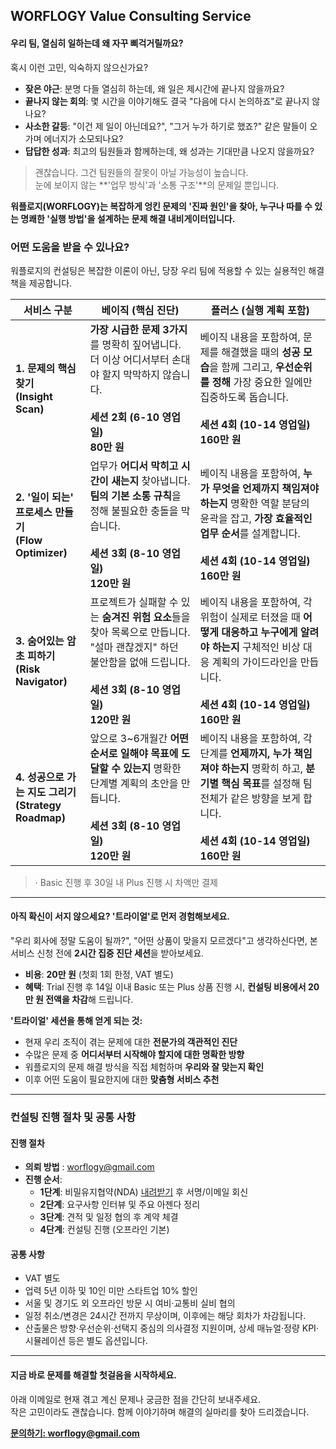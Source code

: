 ## WORFLOGY Value Consulting Service

#### 우리 팀, 열심히 일하는데 왜 자꾸 삐걱거릴까요?

혹시 이런 고민, 익숙하지 않으신가요?

- **잦은 야근**: 분명 다들 열심히 하는데, 왜 일은 제시간에 끝나지 않을까요?
- **끝나지 않는 회의**: 몇 시간을 이야기해도 결국 "다음에 다시 논의하죠"로 끝나지 않나요?
- **사소한 갈등**: "이건 제 일이 아닌데요?", "그거 누가 하기로 했죠?" 같은 말들이 오가며 에너지가 소모되나요?
- **답답한 성과**: 최고의 팀원들과 함께하는데, 왜 성과는 기대만큼 나오지 않을까요?

> 괜찮습니다. 그건 팀원들의 잘못이 아닐 가능성이 높습니다.<br>
> 눈에 보이지 않는 **'업무 방식'과 '소통 구조'**의 문제일 뿐입니다.

**워플로지(WORFLOGY)는 복잡하게 엉킨 문제의 '진짜 원인'을 찾아, 누구나 따를 수 있는 명쾌한 '실행 방법'을 설계하는 문제 해결 내비게이터입니다.**

### 어떤 도움을 받을 수 있나요?

워플로지의 컨설팅은 복잡한 이론이 아닌, 당장 우리 팀에 적용할 수 있는 실용적인 해결책을 제공합니다.

| 서비스 구분 | 베이직 (핵심 진단) | 플러스 (실행 계획 포함) |
|---|---|---|
| **1. 문제의 핵심 찾기**<br>**(Insight Scan)** | **가장 시급한 문제 3가지**를 명확히 짚어냅니다. 더 이상 어디서부터 손대야 할지 막막하지 않습니다.<br><br>**세션 2회 (6-10 영업일)**<br>**80만 원** | 베이직 내용을 포함하여, 문제를 해결했을 때의 **성공 모습**을 함께 그리고, **우선순위를 정해** 가장 중요한 일에만 집중하도록 돕습니다.<br><br>**세션 4회 (10-14 영업일)**<br>**160만 원** |
| **2. '일이 되는' 프로세스 만들기**<br>**(Flow Optimizer)** | 업무가 **어디서 막히고 시간이 새는지** 찾아냅니다. **팀의 기본 소통 규칙**을 정해 불필요한 충돌을 막습니다.<br><br>**세션 3회 (8-10 영업일)**<br>**120만 원** | 베이직 내용을 포함하여, **누가 무엇을 언제까지 책임져야 하는지** 명확한 역할 분담의 윤곽을 잡고, **가장 효율적인 업무 순서**를 설계합니다.<br><br>**세션 4회 (10-14 영업일)**<br>**160만 원** |
| **3. 숨어있는 암초 피하기**<br>**(Risk Navigator)** | 프로젝트가 실패할 수 있는 **숨겨진 위험 요소**들을 찾아 목록으로 만듭니다. "설마 괜찮겠지" 하던 불안함을 없애 드립니다.<br><br>**세션 3회 (8-10 영업일)**<br>**120만 원** | 베이직 내용을 포함하여, 각 위험이 실제로 터졌을 때 **어떻게 대응하고 누구에게 알려야 하는지** 구체적인 비상 대응 계획의 가이드라인을 만듭니다.<br><br>**세션 4회 (10-14 영업일)**<br>**160만 원** |
| **4. 성공으로 가는 지도 그리기**<br>**(Strategy Roadmap)** | 앞으로 3~6개월간 **어떤 순서로 일해야 목표에 도달할 수 있는지** 명확한 단계별 계획의 초안을 만듭니다.<br><br>**세션 3회 (8-10 영업일)**<br>**120만 원** | 베이직 내용을 포함하여, 각 단계를 **언제까지, 누가 책임져야 하는지** 명확히 하고, **분기별 핵심 목표**를 설정해 팀 전체가 같은 방향을 보게 합니다.<br><br>**세션 4회 (10-14 영업일)**<br>**160만 원** |

> · Basic 진행 후 30일 내 Plus 진행 시 차액만 결제

---

#### 아직 확신이 서지 않으세요? '트라이얼'로 먼저 경험해보세요.

"우리 회사에 정말 도움이 될까?", "어떤 상품이 맞을지 모르겠다"고 생각하신다면, 본 서비스 신청 전에 **2시간 집중 진단 세션**을 받아보세요.

- **비용**: **20만 원** (첫회 1회 한정, VAT 별도)
- **혜택**: Trial 진행 후 14일 이내 Basic 또는 Plus 상품 진행 시, **컨설팅 비용에서 20만 원 전액을 차감**해 드립니다.

**'트라이얼' 세션을 통해 얻게 되는 것:**

- 현재 우리 조직이 겪는 문제에 대한 **전문가의 객관적인 진단**
- 수많은 문제 중 **어디서부터 시작해야 할지에 대한 명확한 방향**
- 워플로지의 문제 해결 방식을 직접 체험하며 **우리와 잘 맞는지 확인**
- 이후 어떤 도움이 필요한지에 대한 **맞춤형 서비스 추천**

---

### 컨설팅 진행 절차 및 공통 사항

#### 진행 절차

- **의뢰 방법** : [worflogy@gmail.com](mailto:worflogy@gmail.com)
- **진행 순서**:
    - **1단계**: 비밀유지협약(NDA) [내려받기](https://drive.google.com/file/d/1IpbFzdH17zTREo131JuWjV53xkd5bCHs/view?usp=sharing) 후 서명/이메일 회신
    - **2단계**: 요구사항 인터뷰 및 주요 아젠다 정리
    - **3단계**: 견적 및 일정 협의 후 계약 체결
    - **4단계**: 컨설팅 진행 (오프라인 기본)

#### 공통 사항

- VAT 별도
- 업력 5년 이하 및 10인 미만 스타트업 10% 할인
- 서울 및 경기도 외 오프라인 방문 시 여비·교통비 실비 협의
- 일정 취소/변경은 24시간 전까지 무상이며, 이후에는 해당 회차가 차감됩니다.
- 산출물은 방향·우선순위·선택지 중심의 의사결정 지원이며, 상세 매뉴얼·정량 KPI·시뮬레이션 등은 별도 옵션입니다.

---

#### 지금 바로 문제를 해결할 첫걸음을 시작하세요.

아래 이메일로 현재 겪고 계신 문제나 궁금한 점을 간단히 보내주세요.<br>
작은 고민이라도 괜찮습니다. 함께 이야기하며 해결의 실마리를 찾아 드리겠습니다.

**[문의하기: worflogy@gmail.com](mailto:worflogy@gmail.com)**